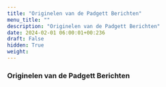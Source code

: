 ```yaml
---
title: "Originelen van de Padgett Berichten"
menu_title: ""
description: "Originelen van de Padgett Berichten"
date: 2024-02-01 06:00:01+00:236
draft: False
hidden: True
weight:
---
```

### Originelen van de Padgett Berichten
